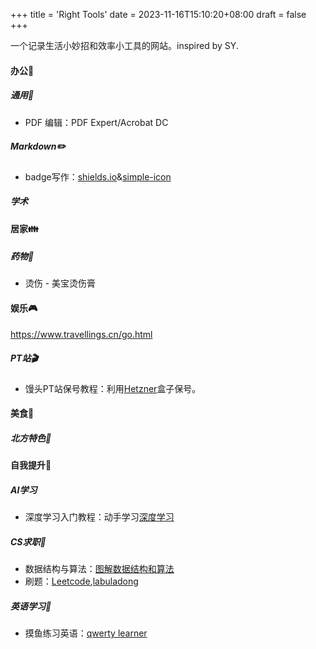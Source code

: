 +++
title = 'Right Tools'
date = 2023-11-16T15:10:20+08:00
draft = false
+++

一个记录生活小妙招和效率小工具的网站。inspired by SY.

<!--more-->

#### 办公💼
##### 通用🔧
* PDF 编辑：PDF Expert/Acrobat DC

##### Markdown✏️
* badge写作：[shields.io](https://shields.io/badges/static-badge)&[simple-icon](https://simpleicons.org)

##### 学术


#### 居家👪
##### 药物💊
* 烫伤 - 美宝烫伤膏

#### 娱乐🎮
https://www.travellings.cn/go.html
##### PT站🎬
* 馒头PT站保号教程：利用[Hetzner](https://www.shifeiti.com/blog/2022-12-09/)盒子保号。

#### 美食🍜

##### 北方特色🐎


#### 自我提升📑
##### AI学习
* 深度学习入门教程：动手学习[深度学习](https://zh.d2l.ai/index.html)

##### CS求职💼
* 数据结构与算法：[图解数据结构和算法](https://visualgo.net/zh)
* 刷题：[Leetcode](https://visualgo.net/zh),[labuladong](https://labuladong.github.io/algo/)

##### 英语学习💬
* 摸鱼练习英语：[qwerty learner](https://qwerty.kaiyi.cool)

